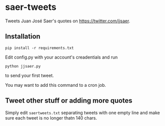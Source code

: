 saer-tweets
===========

Tweets Juan José Saer's quotes on https://twitter.com/jjsaer.

## Installation

```
pip install -r requirements.txt
```

Edit config.py with your account's creadentials and run

```
python jjsaer.py
```

to send your first tweet.

You may want to add this command to a cron job.

## Tweet other stuff or adding more quotes

Simply edit `saertweets.txt` separating tweets with one empty line and make sure each tweet is no longer thatn 140 chars.

